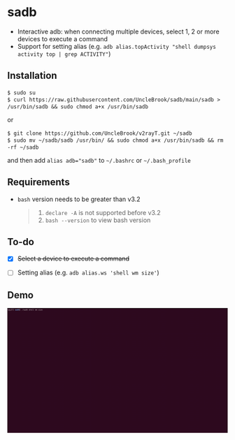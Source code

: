 # sadb

+ Interactive adb: when connecting multiple devices, select 1, 2 or more devices to execute a command
+ Support for setting alias (e.g. `adb alias.topActivity "shell dumpsys activity top | grep ACTIVITY"`)


## Installation

```shell
$ sudo su
$ curl https://raw.githubusercontent.com/UncleBrook/sadb/main/sadb > /usr/bin/sadb && sudo chmod a+x /usr/bin/sadb
```
or 
```shell
$ git clone https://github.com/UncleBrook/v2rayT.git ~/sadb
$ sudo mv ~/sadb/sadb /usr/bin/ && sudo chmod a+x /usr/bin/sadb && rm -rf ~/sadb
```
and then add `alias adb="sadb"` to `~/.bashrc` or `~/.bash_profile`


## Requirements

- `bash` version needs to be greater than v3.2
  > 1. `declare -A` is not supported before v3.2
  > 2. `bash --version` to view bash version


## To-do

- [x] ~~Select a device to execute a command~~
- [ ] Setting alias (e.g. `adb alias.ws 'shell wm size'`)


## Demo

![](https://raw.githubusercontent.com/UncleBrook/sadb/main/screenshot/demo_0.gif)




